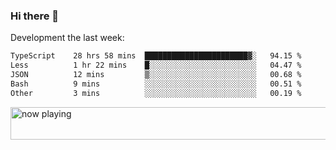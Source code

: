 ### Hi there 👋

Development the last week:
<!--START_SECTION:waka-->

```txt
TypeScript    28 hrs 58 mins  ███████████████████████▓░   94.15 %
Less          1 hr 22 mins    █░░░░░░░░░░░░░░░░░░░░░░░░   04.47 %
JSON          12 mins         ▒░░░░░░░░░░░░░░░░░░░░░░░░   00.68 %
Bash          9 mins          ░░░░░░░░░░░░░░░░░░░░░░░░░   00.51 %
Other         3 mins          ░░░░░░░░░░░░░░░░░░░░░░░░░   00.19 %
```

<!--END_SECTION:waka-->

<!--
**JASONPANGGO/jasonpanggo** is a ✨ _special_ ✨ repository because its `README.md` (this file) appears on your GitHub profile.

Here are some ideas to get you started:

- 🔭 I’m currently working on ...
- 🌱 I’m currently learning ...
- 👯 I’m looking to collaborate on ...
- 🤔 I’m looking for help with ...
- 💬 Ask me about ...
- 📫 How to reach me: ...
- 😄 Pronouns: ...
- ⚡ Fun fact: ...
-->

<a href="https://volt.fm/user/q8yd9e79csfr57rt" target="_blank"><img src="https://spotify-badge-egoist.vercel.app/api/now-playing" width="540" height="52" alt="now playing"></a>
